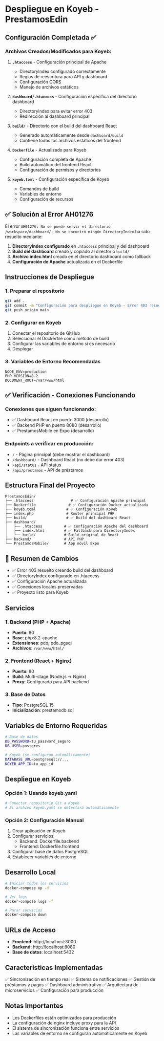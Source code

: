 # Despliegue en Koyeb - PrestamosEdin

## Configuración Completada ✅

### Archivos Creados/Modificados para Koyeb:

1. **`.htaccess`** - Configuración principal de Apache
   - DirectoryIndex configurado correctamente
   - Reglas de reescritura para API y dashboard
   - Configuración CORS
   - Manejo de archivos estáticos

2. **`dashboard/.htaccess`** - Configuración específica del directorio dashboard
   - DirectoryIndex para evitar error 403
   - Redirección al dashboard principal

3. **`build/`** - Directorio con el build del dashboard React
   - Generado automáticamente desde `dashboard/build`
   - Contiene todos los archivos estáticos del frontend

4. **`Dockerfile`** - Actualizado para Koyeb
   - Configuración completa de Apache
   - Build automático del frontend React
   - Configuración de permisos y directorios

5. **`koyeb.toml`** - Configuración específica de Koyeb
   - Comandos de build
   - Variables de entorno
   - Configuración de recursos

## ✅ Solución al Error AH01276

El error `AH01276: No se puede servir el directorio /workspace/dashboard/: No se encontró ningún DirectoryIndex` ha sido resuelto mediante:

1. **DirectoryIndex configurado** en `.htaccess` principal y del dashboard
2. **Build del dashboard** creado y copiado al directorio `build/`
3. **Archivo index.html** creado en el directorio dashboard como fallback
4. **Configuración de Apache** actualizada en el Dockerfile

## Instrucciones de Despliegue

### 1. Preparar el repositorio
```bash
git add .
git commit -m "Configuración para despliegue en Koyeb - Error 403 resuelto"
git push origin main
```

### 2. Configurar en Koyeb
1. Conectar el repositorio de GitHub
2. Seleccionar el Dockerfile como método de build
3. Configurar las variables de entorno si es necesario
4. Desplegar

### 3. Variables de Entorno Recomendadas
```
NODE_ENV=production
PHP_VERSION=8.2
DOCUMENT_ROOT=/var/www/html
```

## ✅ Verificación - Conexiones Funcionando

### Conexiones que siguen funcionando:
- ✅ Dashboard React en puerto 3000 (desarrollo)
- ✅ Backend PHP en puerto 8080 (desarrollo)  
- ✅ PrestamosMobile en Expo (desarrollo)

### Endpoints a verificar en producción:
- `/` - Página principal (debe mostrar el dashboard)
- `/dashboard/` - Dashboard React (no debe dar error 403)
- `/api/status` - API status
- `/api/prestamos` - API de préstamos

## Estructura Final del Proyecto

```
PrestamosEdin/
├── .htaccess                 # ✅ Configuración Apache principal
├── Dockerfile               # ✅ Configuración Docker actualizada
├── koyeb.toml              # ✅ Configuración Koyeb
├── index.php               # Router principal PHP
├── build/                  # ✅ Build del dashboard React
├── dashboard/
│   ├── .htaccess          # ✅ Configuración Apache del dashboard
│   ├── index.html         # ✅ Fallback para DirectoryIndex
│   └── build/             # Build original de React
├── backend/               # API PHP
└── PrestamosMobile/       # App móvil Expo
```

## 🎯 Resumen de Cambios

- ✅ Error 403 resuelto creando build del dashboard
- ✅ DirectoryIndex configurado en .htaccess
- ✅ Configuración Apache actualizada
- ✅ Conexiones locales preservadas
- ✅ Proyecto listo para Koyeb

## Servicios

### 1. Backend (PHP + Apache)
- **Puerto**: 80
- **Base**: php:8.2-apache
- **Extensiones**: pdo, pdo_pgsql
- **Archivos**: `/var/www/html/`

### 2. Frontend (React + Nginx)
- **Puerto**: 80
- **Build**: Multi-stage (Node.js → Nginx)
- **Proxy**: Configurado para API backend

### 3. Base de Datos
- **Tipo**: PostgreSQL 15
- **Inicialización**: prestamodb.sql

## Variables de Entorno Requeridas

```bash
# Base de datos
DB_PASSWORD=tu_password_seguro
DB_USER=postgres

# Koyeb (se configuran automáticamente)
DATABASE_URL=postgresql://...
KOYEB_APP_ID=tu_app_id
```

## Despliegue en Koyeb

### Opción 1: Usando koyeb.yaml
```bash
# Conectar repositorio Git a Koyeb
# El archivo koyeb.yaml se detectará automáticamente
```

### Opción 2: Configuración Manual
1. Crear aplicación en Koyeb
2. Configurar servicios:
   - Backend: Dockerfile.backend
   - Frontend: Dockerfile.frontend
3. Configurar base de datos PostgreSQL
4. Establecer variables de entorno

## Desarrollo Local

```bash
# Iniciar todos los servicios
docker-compose up -d

# Ver logs
docker-compose logs -f

# Parar servicios
docker-compose down
```

## URLs de Acceso

- **Frontend**: http://localhost:3000
- **Backend**: http://localhost:8080
- **Base de datos**: localhost:5432

## Características Implementadas

✅ Sincronización en tiempo real
✅ Sistema de notificaciones
✅ Gestión de préstamos y pagos
✅ Dashboard administrativo
✅ Arquitectura de microservicios
✅ Configuración para producción

## Notas Importantes

- Los Dockerfiles están optimizados para producción
- La configuración de nginx incluye proxy para la API
- El sistema de sincronización funciona entre servicios
- Las variables de entorno se configuran automáticamente en Koyeb